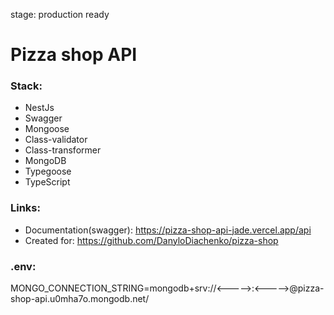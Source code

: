 stage: production ready

# Pizza shop API

### Stack:
- NestJs
- Swagger
- Mongoose
- Class-validator
- Class-transformer
- MongoDB
- Typegoose
- TypeScript

### Links:
- Documentation(swagger): https://pizza-shop-api-jade.vercel.app/api
- Created for: https://github.com/DanyloDiachenko/pizza-shop

### .env:
MONGO_CONNECTION_STRING=mongodb+srv://<----->:<----->@pizza-shop-api.u0mha7o.mongodb.net/
